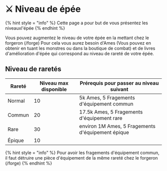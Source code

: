 # ⚔️​ Niveau de épée
{% hint style = "info" %} Cette page a pour but de vous présentez les niveauxl'épée {% endhint %}

Vous pouvez augmentez le niveau de votre épée en la mettant chez le forgeron (/forge)
Pour cela vous aurez besoin d'Ames (Vous pouvez en obtenir en tuant les monstres ou dans la boutique de combat) et de livres d'amélioration d'épée qui correspond au niveau de rareté de votre épée.

## Niveau de raretés

| Rareté        | Niveau max disponible | Prérequis pour passer au niveau suivant |
| --------------| ------------- | -----------------------------------------------|
| Normal        | 10             | 5k Ames, 5 Fragements d'équipement commun      |
| Commun        | 20             | 17.5k Ames, 5 Fragements d'équipement rare     |
| Rare          | 30             | environ 1M Ames, 5 Fragements d'équipement épique|      
| Épique        | 10             | | 

{% hint style = "info" %} Pour avoir les fragements d'équipement commun, il faut détruire une pièce d'équipement de la même rareté chez le forgeron (/forge) {% endhint %}
